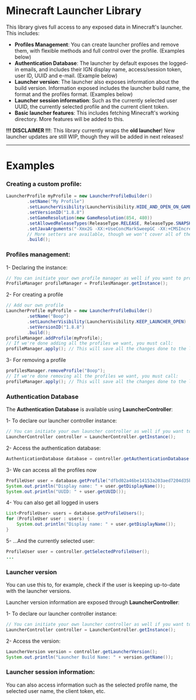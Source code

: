 # Minecraft Launcher Library
This library gives full access to any exposed data in Minecraft's launcher. This includes:

* **Profiles Management**: You can create launcher profiles and remove them, with flexible methods and full control over the profile. (Examples below)
* **Authentication Database**: The launcher by default exposes the logged-in emails, and includes their IGN display name, access/session token, user ID, UUID and e-mail. (Example below)
* **Launcher version**: The launcher also exposes information about the build version. Information exposed includes the launcher build name, the format and the profiles format. (Examples below)
* **Launcher session information**: Such as the currently selected user UUID, the currently selected profile and the current client token.
* **Basic launcher features**: This includes fetching Minecraft's working directory. More features will be added to this.

**!!! DISCLAIMER !!!**: This library currently wraps the **old launcher**! New launcher updates are still WIP, though they will be added in next releases!

* ****
# Examples

### Creating a custom profile:
```java
LauncherProfile myProfile = new LauncherProfileBuilder()
        .setName("My Profile")
        .setLauncherVisibility(LauncherVisibility.HIDE_AND_OPEN_ON_GAME_CLOSE)
        .setVersionID("1.8.8")
        .setGameResolution(new GameResolution(854, 480))
        .setAllowedReleaseTypes(ReleaseType.RELEASE, ReleaseType.SNAPSHOT)
        .setJavaArguments("-Xmx2G -XX:+UseConcMarkSweepGC -XX:+CMSIncrementalMode -XX:-UseAdaptiveSizePolicy -Xmn1GM")
        // More setters are available, though we won't cover all of them
        .build();
```

### Profiles management:
1- Declaring the instance:
```java
// You can initiate your own profile manager as well if you want to provide a custom location for the launcher_version.json.
ProfileManager profileManager = ProfilesManager.getInstance();
```

2- For creating a profile
```java
// Add our own profile
LauncherProfile myProfile = new LauncherProfileBuilder()
        .setName("Boop")
        .setLauncherVisibility(LauncherVisibility.KEEP_LAUNCHER_OPEN)
        .setVersionID("1.8.8")
        .build();
profileManager.addProfile(myProfile);
// If we're done adding all the profiles we want, you must call:
profileManager.apply(); // This will save all the changes done to the launcher
```

3- For removing a profile
```java
profilesManager.removeProfile("Boop");
// If we're done removing all the profiles we want, you must call:
profileManager.apply(); // This will save all the changes done to the launcher
```

### Authentication Database
The **Authentication Database** is available using **LauncherController**:

1- To declare our launcher controller instance:
```java
// You can initiate your own launcher controller as well if you want to provide a custom location for the launcher_version.json.
LauncherController controller = LauncherController.getInstance();
```

2- Access the authentication database:
```java
AuthenticationDatabase database = controller.getAuthenticationDatabase();
```

3- We can access all the profiles now
```java
ProfileUser user = database.getProfile("dfbd02a46be14153a203aed7204d35b6"); // This is for example my UUID
System.out.println("Display name: " + user.getDisplayName());
System.out.println("UUID: " + user.getUUID());
```

4- You can also get all logged in users
```java
List<ProfileUser> users = database.getProfileUsers();
for (ProfileUser user : users) {
    System.out.println("Display name: " + user.getDisplayName());
}
```

5- ...And the currently selected user:
```java
ProfileUser user = controller.getSelectedProfileUser();
...
```

### Launcher version
You can use this to, for example, check if the user is keeping up-to-date with the launcher versions.

Launcher version information are exposed through **LauncherController**:

1- To declare our launcher controller instance:
```java
// You can initiate your own launcher controller as well if you want to provide a custom location for the launcher_version.json.
LauncherController controller = LauncherController.getInstance();
```

2- Access the version:
```java
LauncherVersion version = controller.getLauncherVersion();
System.out.println("Launcher Build Name: " + version.getName());
```

### Launcher session information:
You can also access information such as the selected profile name, the selected user name, the client token, etc.